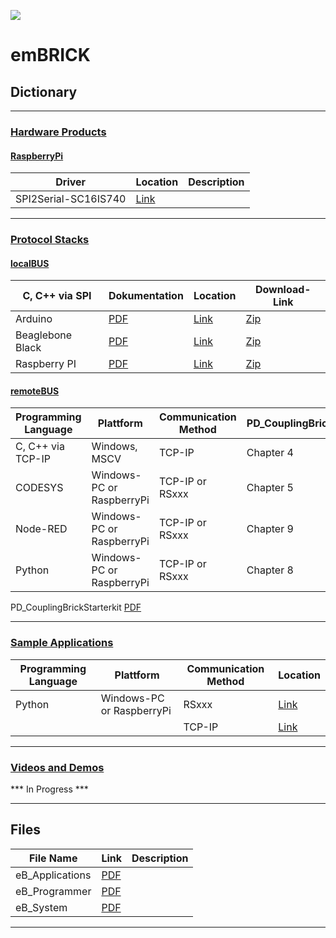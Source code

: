 
![](https://github.com/IMACS-GmbH/emBRICK-and-brickBUS/raw/main/emBRICK-Logo%402x.png)
# emBRICK

## Dictionary

-----------------
### [Hardware Products](https://github.com/IMACS-GmbH/emBRICK-and-brickBUS/tree/main/Hardware%20Products "Hardware Products")

#### [RaspberryPi](https://github.com/IMACS-GmbH/emBRICK/tree/main/Hardware%20Products/RaspberryBrick "RaspberryPi")

| Driver               | Location                                                                                          | Description |
|----------------------|---------------------------------------------------------------------------------------------------|-------------|
| SPI2Serial-SC16IS740 | [Link](https://github.com/IMACS-GmbH/emBRICK/tree/main/Hardware%20Products/RaspberryBrick "Link") |             |

-------------------
### [Protocol Stacks](https://github.com/IMACS-GmbH/emBRICK-and-brickBUS/tree/main/Protocol%20Stacks "Protocol Stacks")

#### [localBUS](https://github.com/IMACS-GmbH/emBRICK/tree/main/Protocol%20Stacks/localBUS "localBUS")

| C, C++ via SPI      | Dokumentation     | Location         | Download-Link |
|---------------------|-------------------|------------------|---------------|
| Arduino             | [PDF](https://github.com/IMACS-GmbH/emBRICK/blob/main/Protocol%20Stacks/localBUS/C%2C%20C%2B%2B%20via%20SPI%20(using%20Arduino)/Benutzerhandbuch%20ArduinoBrick.pdf "PDF") | [Link](https://github.com/IMACS-GmbH/emBRICK/tree/main/Protocol%20Stacks/localBUS/C%2C%20C%2B%2B%20via%20SPI%20(using%20Arduino) "Link") | [Zip](https://github.com/IMACS-GmbH/emBRICK/raw/main/Protocol%20Stacks/localBUS/C%2C%20C%2B%2B%20via%20SPI%20(using%20Arduino)/CAE_Z-ArduinoBrick-0%23.zip "Zip") | 
| Beaglebone Black    | [PDF](https://github.com/IMACS-GmbH/emBRICK/blob/main/Protocol%20Stacks/localBUS/C%2C%20C%2B%2B%20via%20SPI%20(using%20Beaglebone%20Black)/_PD_BeagleboneBrick%20Starterkit-1.pdf "PDF") |[Link](https://github.com/IMACS-GmbH/emBRICK/tree/main/Protocol%20Stacks/localBUS/C%2C%20C%2B%2B%20via%20SPI%20(using%20Beaglebone%20Black) "Link") | [Zip](https://github.com/IMACS-GmbH/emBRICK/raw/main/Protocol%20Stacks/localBUS/C%2C%20C%2B%2B%20via%20SPI%20(using%20Beaglebone%20Black)/CAE_Z-BeagleboneBrick.zip "Zip") |
| Raspberry PI        | [PDF](https://github.com/IMACS-GmbH/emBRICK/blob/main/Protocol%20Stacks/localBUS/C%2C%20C%2B%2B%20via%20SPI%20(using%20Raspbery%20Pi)/_PD_RaspberryBrick%20Starterkit.pdf"PDF") | [Link](https://github.com/IMACS-GmbH/emBRICK/tree/main/Protocol%20Stacks/localBUS/C%2C%20C%2B%2B%20via%20SPI%20(using%20Raspbery%20Pi) "Link") | [Zip](https://github.com/IMACS-GmbH/emBRICK/raw/main/Protocol%20Stacks/localBUS/C%2C%20C%2B%2B%20via%20SPI%20(using%20Raspbery%20Pi)/CAE_Z-RaspberryBrick.zip "Zip") |


#### [remoteBUS](https://github.com/IMACS-GmbH/emBRICK/tree/main/Protocol%20Stacks/remoteBUS "remoteBUS")

| Programming Language | Plattform                 | Communication Method     | PD_CouplingBrickStarterkit | Location                      | Download-Link|
|----------------------|---------------------------|--------------------------|----------------------------|-------------------------------|--------------|
| C, C++ via TCP-IP    | Windows, MSCV             | TCP-IP                   | Chapter 4                  | [Link](https://github.com/IMACS-mbH/emBRICK/tree/main/Protocol%20Stacks/remoteBUS/C%2C%20C%2B%2B%20via%20TCP-IP%20(using%20Windows%2C%20MSVC) "Link") | [Zip](https://github.com/IMACS-GmbH/emBRICK/raw/main/Protocol%20Stacks/remoteBUS/C%2C%20C%2B%2B%20via%20TCP-IP%20(using%20Windows%2C%20MSVC)/Z-CouplingBrick_MSVC_V1.04.zip "Zip") |
| CODESYS              | Windows-PC or RaspberryPi | TCP-IP or RSxxx          | Chapter 5                  | [Link](https://github.com/IMACS-GmbH/emBRICK/tree/main/Protocol%20Stacks/remoteBUS/CODESYS%20via%20TCP-IP%20or%20RSxxx%20(using%20Windows-PC%20or%20RaspberryPi) "Link") | [Zip](https://github.com/IMACS-GmbH/emBRICK/raw/main/Protocol%20Stacks/remoteBUS/CODESYS%20via%20TCP-IP%20or%20RSxxx%20(using%20Windows-PC%20or%20RaspberryPi)/BSP_Z-CODESYS-Brick-V0.12.zip "Zip")
| Node-RED             | Windows-PC or RaspberryPi | TCP-IP or RSxxx          | Chapter 9                  |[Link](https://github.com/IMACS-GmbH/emBRICK/tree/main/Protocol%20Stacks/remoteBUS/Node-RED%20via%20TCP-IP%20or%20RSxxx%20(using%20Windows-PC%20or%20RaspberryPi) "Link") |  |
| Python               |  Windows-PC or RaspberryPi| TCP-IP or RSxxx          | Chapter 8                  |[Link](https://github.com/IMACS-GmbH/emBRICK/tree/main/Protocol%20Stacks/remoteBUS/Python%20via%20TCP-IP%20or%20RSxxx%20(using%20Windows-PC%20or%20RaspberryPi) "Link") |   |

PD_CouplingBrickStarterkit [PDF](https://github.com/IMACS-GmbH/emBRICK/blob/main/Protocol%20Stacks/remoteBUS/_PD_CouplingBrick%20Starterkit.pdf "PDF")

--------------------
### [Sample Applications](https://github.com/IMACS-GmbH/emBRICK-and-brickBUS/tree/main/Sample%20Applications "Sample Applications")

| Programming Language | Plattform                 | Communication Method | Location |
|----------------------|---------------------------|----------------------|----------|
| Python               | Windows-PC or RaspberryPi | RSxxx                | [Link](https://github.com/IMACS-GmbH/emBRICK/tree/main/Sample%20Applications/Python/RSxxx "Link")   |
|                      |                           | TCP-IP               | [Link](https://github.com/IMACS-GmbH/emBRICK/tree/main/Sample%20Applications/Python/TCP-IP "Link")

-------------------------
### [Videos and Demos](https://github.com/IMACS-GmbH/emBRICK/tree/main/Videos%20and%20Demos "Videos and Demos")

*** In Progress ***

------------------------
## Files

| File Name       | Link                                                                            | Description   |
|-----------------|---------------------------------------------------------------------------------|---------------|
|eB_Applications  | [PDF](https://github.com/IMACS-GmbH/emBRICK/raw/main/eB_Applications.pdf "PDF") |               |
|eB_Programmer     | [PDF](https://github.com/IMACS-GmbH/emBRICK/blob/main/eB_Programmer.pdf "PDF")  |               |
|eB_System         | [PDF](https://github.com/IMACS-GmbH/emBRICK/blob/main/eB_System.pdf "PDF")      |               |
------------------------
